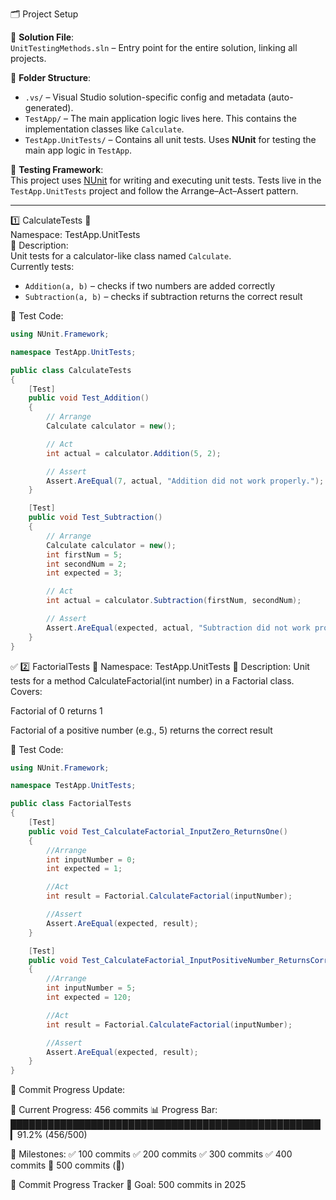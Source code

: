 🗂️ Project Setup

🧾 **Solution File**:  
`UnitTestingMethods.sln` – Entry point for the entire solution, linking all projects.

📁 **Folder Structure**:
- `.vs/` – Visual Studio solution-specific config and metadata (auto-generated).
- `TestApp/` – The main application logic lives here. This contains the implementation classes like `Calculate`.
- `TestApp.UnitTests/` – Contains all unit tests. Uses **NUnit** for testing the main app logic in `TestApp`.

🧪 **Testing Framework**:  
This project uses [NUnit](https://nunit.org/) for writing and executing unit tests. Tests live in the `TestApp.UnitTests` project and follow the Arrange–Act–Assert pattern.

-------------------------------------------------------------------------------------------------------------------------------------------------------------------------------------------------------------------------------------------------------------------------------

1️⃣ CalculateTests 🧪  
Namespace: TestApp.UnitTests  
📌 Description:  
Unit tests for a calculator-like class named `Calculate`.  
Currently tests:
- `Addition(a, b)` – checks if two numbers are added correctly  
- `Subtraction(a, b)` – checks if subtraction returns the correct result

🧪 Test Code:

```csharp
using NUnit.Framework;

namespace TestApp.UnitTests;

public class CalculateTests
{
    [Test]
    public void Test_Addition()
    {
        // Arrange
        Calculate calculator = new();

        // Act
        int actual = calculator.Addition(5, 2);

        // Assert
        Assert.AreEqual(7, actual, "Addition did not work properly.");
    }

    [Test]
    public void Test_Subtraction()
    {
        // Arrange
        Calculate calculator = new();
        int firstNum = 5;
        int secondNum = 2;
        int expected = 3;

        // Act
        int actual = calculator.Subtraction(firstNum, secondNum);

        // Assert
        Assert.AreEqual(expected, actual, "Subtraction did not work properly.");
    }
}

```
✅ 2️⃣ FactorialTests 🧪
Namespace: TestApp.UnitTests
📌 Description:
Unit tests for a method CalculateFactorial(int number) in a Factorial class.
Covers:

Factorial of 0 returns 1

Factorial of a positive number (e.g., 5) returns the correct result

🧪 Test Code:

```csharp
using NUnit.Framework;

namespace TestApp.UnitTests;

public class FactorialTests
{
    [Test]
    public void Test_CalculateFactorial_InputZero_ReturnsOne()
    {
        //Arrange
        int inputNumber = 0;
        int expected = 1;

        //Act
        int result = Factorial.CalculateFactorial(inputNumber);

        //Assert
        Assert.AreEqual(expected, result);
    }

    [Test]
    public void Test_CalculateFactorial_InputPositiveNumber_ReturnsCorrectFactorial()
    {
        //Arrange
        int inputNumber = 5;
        int expected = 120;

        //Act
        int result = Factorial.CalculateFactorial(inputNumber);

        //Assert
        Assert.AreEqual(expected, result);
    }
}

```
📅 Commit Progress Update:

📅 Current Progress: 456 commits
📊 Progress Bar:
██████████████████████████████████████████████████▎91.2% (456/500)

📌 Milestones:
✅ 100 commits
✅ 200 commits
✅ 300 commits
✅ 400 commits
🔲 500 commits (🎉)

🎯 Commit Progress Tracker
🚀 Goal: 500 commits in 2025
